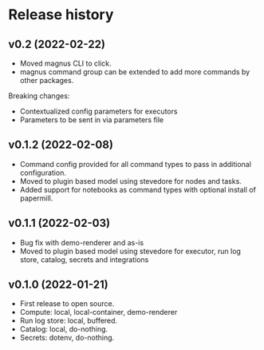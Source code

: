 # Release history

## v0.2 (2022-02-22)

- Moved magnus CLI to click.
- magnus command group can be extended to add more commands by other packages.

Breaking changes:

- Contextualized config parameters for executors
- Parameters to be sent in via parameters file

## v0.1.2 (2022-02-08)

- Command config provided for all command types to pass in additional configuration.
- Moved to plugin based model using stevedore for nodes and tasks.
- Added support for notebooks as command types with optional install of papermill.

## v0.1.1 (2022-02-03)

- Bug fix with demo-renderer and as-is
- Moved to plugin based model using stevedore for executor, run log store, catalog, secrets and integrations

## v0.1.0 (2022-01-21)

- First release to open source.
- Compute: local, local-container, demo-renderer
- Run log store: local, buffered.
- Catalog: local, do-nothing.
- Secrets: dotenv, do-nothing.
